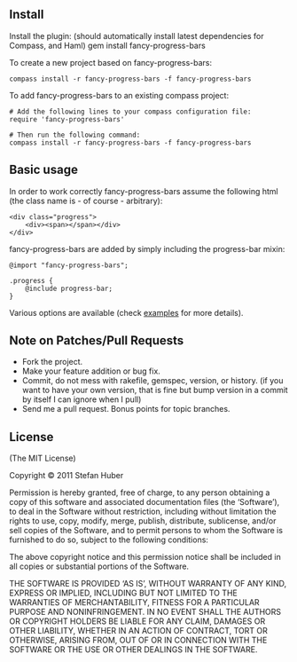 ## Install

Install the plugin: (should automatically install latest dependencies for Compass, and Haml)
    gem install fancy-progress-bars

To create a new project based on fancy-progress-bars:

    compass install -r fancy-progress-bars -f fancy-progress-bars

To add fancy-progress-bars to an existing compass project:

    # Add the following lines to your compass configuration file:
    require 'fancy-progress-bars'

    # Then run the following command:
    compass install -r fancy-progress-bars -f fancy-progress-bars

## Basic usage

In order to work correctly fancy-progress-bars assume the following html (the class name is - of course - arbitrary):

    <div class="progress">
        <div><span></span></div>
    </div>

fancy-progress-bars are added by simply including the progress-bar mixin:

    @import "fancy-progress-bars";

    .progress {
        @include progress-bar;
    }

Various options are available (check [examples](https://github.com/MSNexploder/fancy-progress-bars/tree/master/example) for more details).

## Note on Patches/Pull Requests

* Fork the project.
* Make your feature addition or bug fix.
* Commit, do not mess with rakefile, gemspec, version, or history. (if you want to have your own version, that is fine but bump version in a commit by itself I can ignore when I pull)
* Send me a pull request. Bonus points for topic branches.

## License

(The MIT License)

Copyright © 2011 Stefan Huber

Permission is hereby granted, free of charge, to any person obtaining a copy of this software and associated documentation files (the ‘Software’), to deal in the Software without restriction, including without limitation the rights to use, copy, modify, merge, publish, distribute, sublicense, and/or sell copies of the Software, and to permit persons to whom the Software is furnished to do so, subject to the following conditions:

The above copyright notice and this permission notice shall be included in all copies or substantial portions of the Software.

THE SOFTWARE IS PROVIDED ‘AS IS’, WITHOUT WARRANTY OF ANY KIND, EXPRESS OR IMPLIED, INCLUDING BUT NOT LIMITED TO THE WARRANTIES OF MERCHANTABILITY, FITNESS FOR A PARTICULAR PURPOSE AND NONINFRINGEMENT. IN NO EVENT SHALL THE AUTHORS OR COPYRIGHT HOLDERS BE LIABLE FOR ANY CLAIM, DAMAGES OR OTHER LIABILITY, WHETHER IN AN ACTION OF CONTRACT, TORT OR OTHERWISE, ARISING FROM, OUT OF OR IN CONNECTION WITH THE SOFTWARE OR THE USE OR OTHER DEALINGS IN THE SOFTWARE.
